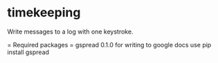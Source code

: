 timekeeping
===========

Write messages to a log with one keystroke.

= Required packages =
gspread 0.1.0 for writing to google docs
use pip install gspread 
